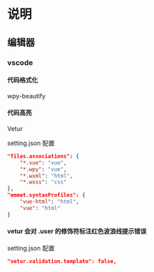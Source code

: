 # 说明

## 编辑器

### vscode

#### 代码格式化

wpy-beautify

#### 代码高亮

Vetur

setting.json 配置

``` json
"files.associations": {
    "*.vue": "vue",
    "*.wpy": "vue",
    "*.wxml": "html",
    "*.wxss": "css"
},
"emmet.syntaxProfiles": {
    "vue-html": "html",
    "vue": "html"
}
```

#### vetur 会对 .user 的修饰符标注红色波浪线提示错误


setting.json 配置

``` json
"vetur.validation.template": false,
```

